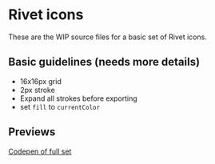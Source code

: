 # Rivet icons

These are the WIP source files for a basic set of Rivet icons.

## Basic guidelines (needs more details)

- 16x16px grid
- 2px stroke
- Expand all strokes before exporting
- set `fill` to `currentColor`

## Previews

[Codepen of full set](https://codepen.io/levimcg/pen/zPmYyO)
